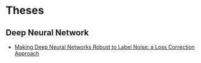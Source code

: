 # Theses

## Deep Neural Network
* [Making Deep Neural Networks Robust to Label Noise: a Loss Correction Approach](makind_deep_neural_networks_robust_to_label_noise/README.md)
